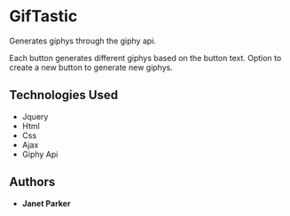 # GifTastic

Generates giphys through the giphy api.

Each button generates different giphys based on the button text.
Option to create a new button to generate new giphys.

## Technologies Used

* Jquery
* Html
* Css
* Ajax
* Giphy Api

## Authors

* **Janet Parker**